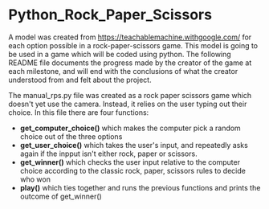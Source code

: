 # Python_Rock_Paper_Scissors

A model was created from https://teachablemachine.withgoogle.com/ for each option possible in a rock-paper-scissors game. This model is going to be used in a game which will be coded using python. The following README file documents the progress made by the creator of the game at each milestone, and will end with the conclusions of what the creator understood from and felt about the project.

The manual_rps.py file was created as a rock paper scissors game which doesn't yet use the camera. Instead, it relies on the user typing out their choice. In this file there are four functions:
  - **get_computer_choice()** which makes the computer pick a random choice out of the three options
  - **get_user_choice()** which takes the user's input, and repeatedly asks again if the inpput isn't either rock, paper or scissors.
  - **get_winner()** which checks the user input relative to the computer choice according to the classic rock, paper, scissors rules to decide who won
  - **play()** which ties together and runs the previous functions and prints the outcome of get_winner()
